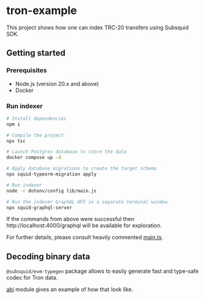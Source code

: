 # tron-example

This project shows how one can index TRC-20 transfers using Subsquid SDK.

## Getting started

### Prerequisites

* Node.js (version 20.x and above)
* Docker

### Run indexer

```bash
# Install dependencies
npm i

# Compile the project
npx tsc

# Launch Postgres database to store the data
docker compose up -d

# Apply database migrations to create the target schema
npx squid-typeorm-migration apply

# Run indexer
node -r dotenv/config lib/main.js

# Run the indexer GraphQL API in a separate terminal window
npx squid-graphql-server
```

If the commands from above were successful then http://localhost:4000/graphql will be available for exploration.

For further details, please consult heavily commented [main.ts](./src/main.ts).

## Decoding binary data

`@subsquid/evm-typegen` package allows to easily generate fast and type-safe codec for Tron data.

[abi](./src/abi) module gives an example of how that look like.
